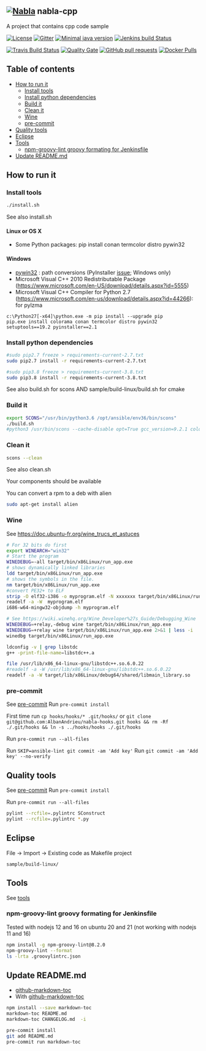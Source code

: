 ## [![Nabla](http://albandrieu.com/nabla/index/assets/nabla/nabla-4.png)](https://github.com/AlbanAndrieu)  nabla-cpp

A project that contains cpp code sample

[![License](http://img.shields.io/:license-apache-blue.svg?style=flat-square)](http://www.apache.org/licenses/LICENSE-2.0.html)
[![Gitter](https://badges.gitter.im/nabla-cpp/Lobby.svg)](https://gitter.im/nabla-cpp/Lobby?utm_source=badge&utm_medium=badge&utm_campaign=pr-badge)
[![Minimal java version](https://img.shields.io/badge/java-1.8-yellow.svg)](https://img.shields.io/badge/java-1.8-yellow.svg)
[![Jenkins build Status](http://albandrieu.com/jenkins/job/nabla-cpp-interview-microsoft-cmake/badge/icon)](http://albandrieu.com/jenkins/job/nabla-cpp-interview-microsoft-cmake/)

[![Travis Build Status](https://travis-ci.org/AlbanAndrieu/nabla-cpp.svg?branch=master)](https://travis-ci.org/AlbanAndrieu/nabla-cpp)
[![Quality Gate](https://sonarcloud.io/api/project_badges/measure?project=MICROSOFT%3Amaster&metric=alert_status)](https://sonarcloud.io/dashboard/index/MICROSOFT%3Amaster)
[![GitHub pull requests](https://img.shields.io/github/issues-pr/AlbanAndrieu/nabla-cpp.svg)](https://github.com/AlbanAndrieu/nabla-cpp/pulls)
[![Docker Pulls](https://img.shields.io/docker/pulls/nabla/jenkins-slave-ubuntu)](https://hub.docker.com/r/nabla/jenkins-slave-ubuntu)<br/>

## Table of contents

<!-- toc -->

- [How to run it](#how-to-run-it)
  * [Install tools](#install-tools)
  * [Install python dependencies](#install-python-dependencies)
  * [Build it](#build-it)
  * [Clean it](#clean-it)
  * [Wine](#wine)
  * [pre-commit](#pre-commit)
- [Quality tools](#quality-tools)
- [Eclipse](#eclipse)
- [Tools](#tools)
  * [npm-groovy-lint groovy formating for Jenkinsfile](#npm-groovy-lint-groovy-formating-for-jenkinsfile)
- [Update README.md](#update-readmemd)

<!-- tocstop -->

## How to run it

### Install tools

```bash
./install.sh
```

See also install.sh

#### Linux or OS X

- Some Python packages: pip install conan termcolor distro pywin32

#### Windows

- [pywin32](http://sourceforge.net/projects/pywin32/) : path conversions (PyInstaller [issue](https://github.com/pyinstaller/pyinstaller/issues/1282); Windows only)
- Microsoft Visual C++ 2010 Redistributable Package (https://www.microsoft.com/en-US/download/details.aspx?id=5555)
- Microsoft Visual C++ Compiler for Python 2.7 (https://www.microsoft.com/en-us/download/details.aspx?id=44266): for pylzma

```
c:\Python27[-x64]\python.exe -m pip install --upgrade pip
pip.exe install colorama conan termcolor distro pywin32 setuptools==19.2 pyinstaller==2.1
```


### Install python dependencies

```bash
#sudo pip2.7 freeze > requirements-current-2.7.txt
sudo pip2.7 install -r requirements-current-2.7.txt

#sudo pip3.8 freeze > requirements-current-3.8.txt
sudo pip3.8 install -r requirements-current-3.8.txt
```

See also build.sh for scons AND sample/build-linux/build.sh for cmake

### Build it

```bash
export SCONS="/usr/bin/python3.6 /opt/ansible/env36/bin/scons"
./build.sh
#python3 /usr/bin/scons --cache-disable opt=True gcc_version=9.2.1 color=True use_cpp11=True
```

### Clean it

```bash
scons --clean
```

See also clean.sh

Your components should be available

You can convert a rpm to a deb with alien

```bash
sudo apt-get install alien
```

### Wine

See https://doc.ubuntu-fr.org/wine_trucs_et_astuces


```bash
# For 32 bits do first
export WINEARCH="win32"
# Start the program
WINEDEBUG=-all target/bin/x86Linux/run_app.exe
# shows dynamically linked libraries
ldd target/bin/x86Linux/run_app.exe
# shows the symbols in the file.
nm target/bin/x86Linux/run_app.exe
#convert PE32+ to ELF
strip -O elf32-i386 -o myprogram.elf -N xxxxxxx target/bin/x86Linux/run_app.exe
readelf -a -W  myprogram.elf
i686-w64-mingw32-objdump -h myprogram.elf

# See https://wiki.winehq.org/Wine_Developer%27s_Guide/Debugging_Wine
WINEDEBUG=+relay,-debug wine target/bin/x86Linux/run_app.exe
WINEDEBUG=+relay wine target/bin/x86Linux/run_app.exe 2>&1 | less -i
winedbg target/bin/x86Linux/run_app.exe

```


```bash
ldconfig -v | grep libstdc
g++ -print-file-name=libstdc++.a

file /usr/lib/x86_64-linux-gnu/libstdc++.so.6.0.22
#readelf -a -W /usr/lib/x86_64-linux-gnu/libstdc++.so.6.0.22
readelf -a -W target/lib/x86Linux/debug64/shared/libmain_library.so
```

### pre-commit

See [pre-commit](http://pre-commit.com/)
Run `pre-commit install`

First time run `cp hooks/hooks/* .git/hooks/`
or `git clone git@github.com:AlbanAndrieu/nabla-hooks.git hooks && rm -Rf ./.git/hooks && ln -s ../hooks/hooks ./.git/hooks`

Run `pre-commit run --all-files`

Run `SKIP=ansible-lint git commit -am 'Add key'`
Run `git commit -am 'Add key' --no-verify`

## Quality tools

See [pre-commit](http://pre-commit.com/)
Run `pre-commit install`

Run `pre-commit run --all-files`

```bash
pylint --rcfile=.pylintrc SConstruct
pylint --rcfile=.pylintrc *.py
```

## Eclipse

File -> Import -> Existing code as Makefile project
```
sample/build-linux/
```

## Tools

See [tools](https://linuxfr.org/users/oliver_h/journaux/moi-expert-c-j-abandonne-le-cxx)

### npm-groovy-lint groovy formating for Jenkinsfile

Tested with nodejs 12 and 16 on ubuntu 20 and 21 (not working with nodejs 11 and 16)

```bash
npm install -g npm-groovy-lint@8.2.0
npm-groovy-lint --format
ls -lrta .groovylintrc.json
```

## Update README.md


  * [github-markdown-toc](https://github.com/jonschlinkert/markdown-toc)
  * With [github-markdown-toc](https://github.com/Lucas-C/pre-commit-hooks-nodejs)

```bash
npm install --save markdown-toc
markdown-toc README.md
markdown-toc CHANGELOG.md  -i
```

```bash
pre-commit install
git add README.md
pre-commit run markdown-toc
```
